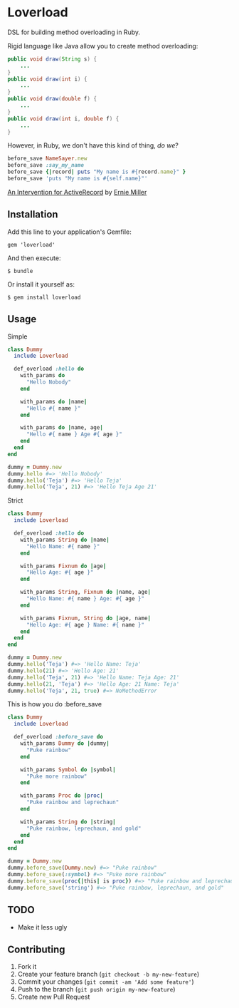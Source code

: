 # Loverload

DSL for building method overloading in Ruby.

Rigid language like Java allow you to create method overloading:

``` java
public void draw(String s) {
    ...
}
public void draw(int i) {
    ...
}
public void draw(double f) {
    ...
}
public void draw(int i, double f) {
    ...
}
```

However, in Ruby, we don't have this kind of thing, _do we_?

``` ruby
before_save NameSayer.new
before_save :say_my_name
before_save {|record| puts "My name is #{record.name}" }
before_save 'puts "My name is #{self.name}"'
```

[An Intervention for ActiveRecord](https://speakerdeck.com/erniemiller/an-intervention-for-activerecord) by [Ernie Miller](http://erniemiller.org)


## Installation

Add this line to your application's Gemfile:

    gem 'loverload'

And then execute:

    $ bundle

Or install it yourself as:

    $ gem install loverload

## Usage

Simple

``` ruby
class Dummy
  include Loverload

  def_overload :hello do
    with_params do
      "Hello Nobody"
    end

    with_params do |name|
      "Hello #{ name }"
    end

    with_params do |name, age|
      "Hello #{ name } Age #{ age }"
    end
  end
end

dummy = Dummy.new
dummy.hello #=> 'Hello Nobody'
dummy.hello('Teja') #=> 'Hello Teja'
dummy.hello('Teja', 21) #=> 'Hello Teja Age 21'
```

Strict
``` ruby
class Dummy
  include Loverload

  def_overload :hello do
    with_params String do |name|
      "Hello Name: #{ name }"
    end

    with_params Fixnum do |age|
      "Hello Age: #{ age }"
    end

    with_params String, Fixnum do |name, age|
      "Hello Name: #{ name } Age: #{ age }"
    end

    with_params Fixnum, String do |age, name|
      "Hello Age: #{ age } Name: #{ name }"
    end
  end
end

dummy = Dummy.new
dummy.hello('Teja') #=> 'Hello Name: Teja'
dummy.hello(21) #=> 'Hello Age: 21'
dummy.hello('Teja', 21) #=> 'Hello Name: Teja Age: 21'
dummy.hello(21, 'Teja') #=> 'Hello Age: 21 Name: Teja'
dummy.hello('Teja', 21, true) #=> NoMethodError
```

This is how you do :before_save
``` ruby
class Dummy
  include Loverload

  def_overload :before_save do
    with_params Dummy do |dummy|
      "Puke rainbow"
    end

    with_params Symbol do |symbol|
      "Puke more rainbow"
    end

    with_params Proc do |proc|
      "Puke rainbow and leprechaun"
    end

    with_params String do |string|
      "Puke rainbow, leprechaun, and gold"
    end
  end
end

dummy = Dummy.new
dummy.before_save(Dummy.new) #=> "Puke rainbow"
dummy.before_save(:symbol) #=> "Puke more rainbow"
dummy.before_save(proc{|this| is proc}) #=> "Puke rainbow and leprechaun"
dummy.before_save('string') #=> "Puke rainbow, leprechaun, and gold"
```

## TODO
- Make it less ugly

## Contributing

1. Fork it
2. Create your feature branch (`git checkout -b my-new-feature`)
3. Commit your changes (`git commit -am 'Add some feature'`)
4. Push to the branch (`git push origin my-new-feature`)
5. Create new Pull Request
